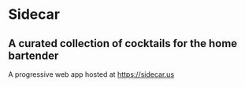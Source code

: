 # Sidecar

## A curated collection of cocktails for the home bartender

A progressive web app hosted at https://sidecar.us
